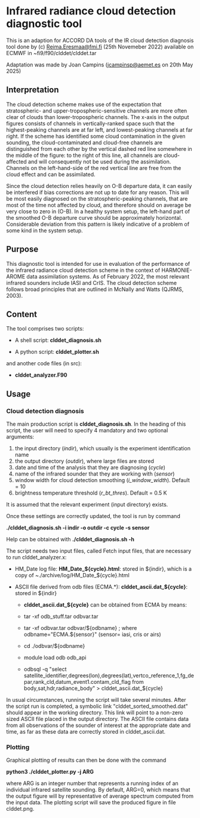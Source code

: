 # Infrared radiance cloud detection diagnostic tool

This is an adaption for ACCORD DA tools of the IR cloud detection diagnosis tool done by (c) Reima.Eresmaa@fmi.fi 
(25th Novemeber 2022) available on ECMWF in ~fi9/f90/clddet/clddet.tar

Adaptation was made by Joan Campins (jcampinsp@aemet.es on 20th May 2025)


## Interpretation

The cloud detection scheme makes use of the expectation that stratospheric- and upper-tropospheric-sensitive channels are 
more often clear of clouds than lower-tropospheric channels. The x-axis in the output figures consists of channels in 
vertically-ranked space such that the highest-peaking channels are at far left, and lowest-peaking channels at far right. 
If the scheme has identified some cloud contamination in the given sounding, the cloud-contaminated and cloud-free 
channels are distinguished from each other by the vertical dashed red line somewhere in the middle of the figure: to 
the right of this line, all channels are cloud-affected and will consequently not be used during the assimilation. 
Channels on the left-hand-side of the red vertical line are free from the cloud effect and can be assimilated.

Since the cloud detection relies heavily on O-B departure data, it can easily be interfered if bias corrections are not 
up to date for any reason. This will be most easily diagnosed on the stratospheric-peaking channels, that are most of 
the time not affected by cloud, and therefore should on average be very close to zero in (O-B). In a healthy system 
setup, the left-hand part of the smoothed O-B departure curve should be approximately horizontal. Considerable deviation 
from this pattern is likely indicative of a problem of some kind in the system setup.


## Purpose

This diagnostic tool is intended for use in evaluation of the performance of the infrared radiance cloud detection scheme 
in the context of HARMONIE-AROME data assimilation systems. As of February 2022, the most relevant infrared sounders 
include IASI and CrIS. The cloud detection scheme follows broad principles that are outlined in McNally and Watts 
(QJRMS, 2003).


## Content

The tool comprises two scripts:

- A shell script: **clddet_diagnosis.sh**

- A python script: **clddet_plotter.sh**

and another code files (in src):

- **clddet_analyzer.F90** 


## Usage

### Cloud detection diagnosis

The main production script is **clddet_diagnosis.sh**. In the heading of this script, the user will need to specify
4 mandatory and two optional arguments:

1. the input directory (*indir*), which usually is the experiment identification name
2. the output directory (*outdir*), where large files are stored
3. date and time of the analysis that they are diagnosing (*cycle*)
4. name of the infrared sounder that they are working with (*sensor*) 
5. window width for cloud detection smoothing (*i_window_width*). Default = 10
6. brightness temperature threshold (*r_bt_thres*). Default = 0.5 K

It is assumed that the relevant experiment (input directory) exists.

Once these settings are correctly updated, the tool is run by command

**./clddet_diagnosis.sh -i indir -o outdir -c cycle -s sensor**

Help can be obtained with **./clddet_diagnosis.sh -h**

The script needs two input files, called Fetch input files, that are necessary to run clddet_analyzer.x:

- HM_Date log file: **HM_Date_${cycle}.html**: stored in ${indir}, which is a copy of ~./archive/log/HM_Date_${cycle}.html

- ASCII file derived from odb files (ECMA.*): **clddet_ascii.dat_${cycle}**: stored in ${indir}

  - **clddet_ascii.dat_${cycle}** can be obtained from ECMA by means:
  
  - tar -xf odb_stuff.tar odbvar.tar
  - tar -xf odbvar.tar odbvar/${odbname} ; where  odbname="ECMA.${sensor}" (sensor= iasi, cris or airs)
  - cd ./odbvar/${odbname}
  - module load odb odb_api
  - odbsql -q "select satellite_identifier,degrees(lon),degrees(lat),vertco_reference_1,fg_depar,rank_cld,datum_event1.contam_cld_flag from body,sat,hdr,radiance_body" > clddet_ascii.dat_${cycle}


In usual circumstances, running the script will take several minutes. After the script run is completed, a symbolic 
link "clddet_sorted_smoothed.dat" should appear in the working directory. This link will point to a non-zero sized 
ASCII file placed in the output directory. The ASCII file contains data from all observations of the sounder of 
interest at the appropriate date and time, as far as these data are correctly stored in clddet_ascii.dat.


### Plotting

Graphical plotting of results can then be done with the command

**python3 ./clddet_plotter.py -j ARG**

where ARG is an integer number that represents a running index of an individual infrared satellite sounding. 
By default, ARG=0, which means that the output figure will by representative of average spectrum computed from 
the input data. The plotting script will save the produced figure in file clddet.png.


